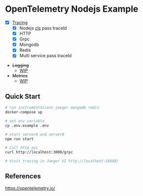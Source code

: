 # OpenTelemetry Nodejs Example

- [x] [Tracing](https://opentelemetry.io/docs/reference/specification/trace/api/)
    - [x] Nodejs [cls](https://medium.com/@apechkurov/request-id-tracing-in-node-js-applications-c517c7dab62d) pass traceId
    - [x] HTTP
    - [x] Grpc
    - [x] Mongodb
    - [x] Redis
    - [x] Multi service pass traceId
- ~~Logging~~
  - [WIP](https://opentelemetry.io/docs/reference/specification/logs/overview/)
- ~~Metrics~~
  - [WIP](https://opentelemetry.io/docs/reference/specification/metrics/)

## Quick Start

```sh
# run instrumentations jaeger mongodb redis
docker-compose up

# set env variable
cp .env.example .env

# start serverA and serverB
npm run start

# Call http api
curl http://localhost:3000/grpc

# Visit tracing in Jaeger UI http://localhost:16686/
```

## References

https://opentelemetry.io/
